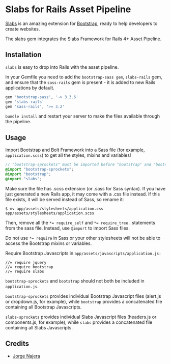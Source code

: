 Slabs for Rails Asset Pipeline
=======

[Slabs](http://github.com/Boltech/slabs/) is an amazing extension for [Bootstrap](http://github.com/twbs/bootstrap), ready to help developers to create websites.

The slabs gem integrates the Slabs Framework for Rails 4+ Asset Pipeline.

## Installation

`slabs` is easy to drop into Rails with the asset pipeline.

In your Gemfile you need to add the `bootstrap-sass gem`, `slabs-rails` gem, and ensure that the `sass-rails` gem is present - it is added to new Rails applications by default.

```ruby
gem 'bootstrap-sass', '~> 3.3.6'
gem 'slabs-rails'
gem 'sass-rails', '>= 3.2'
```

`bundle install` and restart your server to make the files available through the pipeline.

## Usage

Import Bootstrap and Bolt Framework into a Sass file (for example, `application.scss`) to get all the styles, mixins and variables!

```scss
// "bootstrap-sprockets" must be imported before "bootstrap" and "bootstrap/variables"
@import "bootstrap-sprockets";
@import "bootstrap";
@import "slabs";
```

Make sure the file has .scss extension (or .sass for Sass syntax). If you have just generated a new Rails app, it may come with a .css file instead. If this file exists, it will be served instead of Sass, so rename it:

```
$ mv app/assets/stylesheets/application.css app/assets/stylesheets/application.scss
```

  Then, remove all the `*= require_self` and `*= require_tree` . statements from the sass file. Instead, use `@import` to import Sass files.

Do not use `*= require` in Sass or your other stylesheets will not be able to access the Bootstrap mixins or variables.

Require Bootstrap Javascripts in `app/assets/javascripts/application.js:`


```
//= require jquery
//= require bootstrap
//= require slabs
```

`bootstrap-sprockets` and `bootstrap` should not both be included in `application.js`.

`bootstrap-sprockets` provides individual Bootstrap Javascript files (alert.js or dropdown.js, for example), while `bootstrap` provides a concatenated file containing all Bootstrap Javascripts.

`slabs-sprockets` provides individual Slabs Javascript files (headers.js or components.js, for example), while `slabs` provides a concatenated file containing all Slabs Javascripts.

## Credits

<!-- feel free to make these link wherever you wish -->
* [Jorge Najera](https://twitter.com/JNajera)
